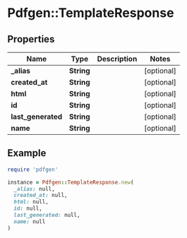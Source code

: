 # Pdfgen::TemplateResponse

## Properties

| Name | Type | Description | Notes |
| ---- | ---- | ----------- | ----- |
| **_alias** | **String** |  | [optional] |
| **created_at** | **String** |  | [optional] |
| **html** | **String** |  | [optional] |
| **id** | **String** |  | [optional] |
| **last_generated** | **String** |  | [optional] |
| **name** | **String** |  | [optional] |

## Example

```ruby
require 'pdfgen'

instance = Pdfgen::TemplateResponse.new(
  _alias: null,
  created_at: null,
  html: null,
  id: null,
  last_generated: null,
  name: null
)
```

